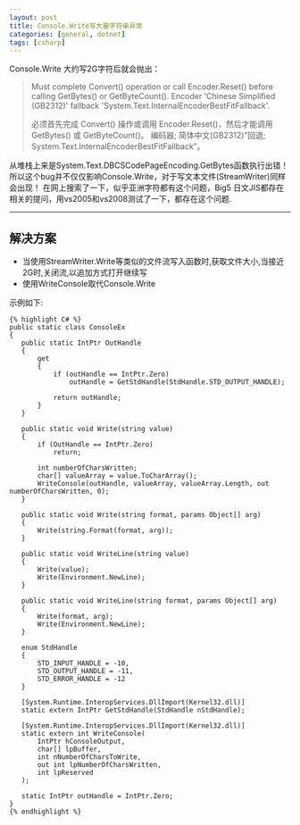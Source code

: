 ```yaml
---
layout: post
title: Console.Write写大量字符串异常
categories: [general, dotnet]
tags: [csharp]
---
```


Console.Write 大约写2G字符后就会抛出：

> Must complete Convert() operation or call Encoder.Reset() before calling GetBytes() or GetByteCount(). 
> Encoder 'Chinese Simplified (GB2312)' fallback 'System.Text.InternalEncoderBestFitFallback'.
> 
> 必须首先完成 Convert() 操作或调用 Encoder.Reset()，然后才能调用 GetBytes() 或 GetByteCount()。
> 编码器; 简体中文(GB2312)”回退; System.Text.InternalEncoderBestFitFallback”。

从堆栈上来是System.Text.DBCSCodePageEncoding.GetBytes函数执行出错！所以这个bug并不仅仅影响Console.Write，对于写文本文件(StreamWriter)同样会出现！
在网上搜索了一下，似乎亚洲字符都有这个问题，Big5
日文JIS都存在相关的提问，用vs2005和vs2008测试了一下，都存在这个问题.


----------

## 解决方案 ##
- 当使用StreamWriter.Write等类似的文件流写入函数时,获取文件大小,当接近2G时,关闭流,以追加方式打开继续写
- 使用WriteConsole取代Console.Write

示例如下: 

    {% highlight C# %}
    public static class ConsoleEx
    {
       public static IntPtr OutHandle
       {
           get
           {
               if (outHandle == IntPtr.Zero)
                   outHandle = GetStdHandle(StdHandle.STD_OUTPUT_HANDLE);
    
               return outHandle;
           }
       }
    
       public static void Write(string value)
       {
           if (OutHandle == IntPtr.Zero)
               return;
    
           int numberOfCharsWritten;
           char[] valueArray = value.ToCharArray();
           WriteConsole(outHandle, valueArray, valueArray.Length, out numberOfCharsWritten, 0);
       }
    
       public static void Write(string format, params Object[] arg)
       {
           Write(string.Format(format, arg));
       }
    
       public static void WriteLine(string value)
       {
           Write(value);
           Write(Environment.NewLine);
       }
    
       public static void WriteLine(string format, params Object[] arg)
       {
           Write(format, arg);
           Write(Environment.NewLine);
       }
    
       enum StdHandle
       {
           STD_INPUT_HANDLE = -10,
           STD_OUTPUT_HANDLE = -11,
           STD_ERROR_HANDLE = -12
       }
    
       [System.Runtime.InteropServices.DllImport(Kernel32.dll)]
       static extern IntPtr GetStdHandle(StdHandle nStdHandle);
    
       [System.Runtime.InteropServices.DllImport(Kernel32.dll)]
       static extern int WriteConsole(
           IntPtr hConsoleOutput, 
           char[] lpBuffer, 
           int nNumberOfCharsToWrite, 
           out int lpNumberOfCharsWritten, 
           int lpReserved
       );
    
       static IntPtr outHandle = IntPtr.Zero;
    }
    {% endhighlight %}